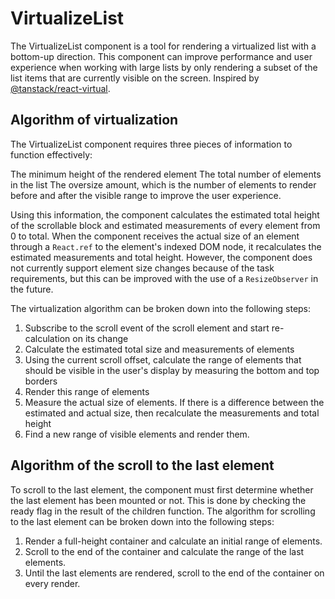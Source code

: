 # VirtualizeList

The VirtualizeList component is a tool for rendering a virtualized list with a bottom-up direction. This component can
improve performance and user experience when working with large lists by only rendering a subset of the list items that
are currently visible on the screen.
Inspired by [@tanstack/react-virtual](https://tanstack.com/virtual/v3).

## Algorithm of virtualization

The VirtualizeList component requires three pieces of information to function effectively:

The minimum height of the rendered element
The total number of elements in the list
The oversize amount, which is the number of elements to render before and after the visible range to improve the user
experience.

Using this information, the component calculates the estimated total height of the scrollable block and estimated
measurements of every element from 0 to total. When the component receives the actual size of an element through a
`React.ref` to the element's indexed DOM node, it recalculates the estimated measurements and total height. However, the
component does not currently support element size changes because of the task requirements, but this can be improved
with the
use of a `ResizeObserver` in the future.

The virtualization algorithm can be broken down into the following steps:

1. Subscribe to the scroll event of the scroll element and start re-calculation on its change
2. Calculate the estimated total size and measurements of elements
3. Using the current scroll offset, calculate the range of elements that should be visible in the user's display by
   measuring the bottom and top borders
4. Render this range of elements
5. Measure the actual size of elements. If there is a difference between the estimated and actual size, then recalculate
   the measurements and total height
6. Find a new range of visible elements and render them.

## Algorithm of the scroll to the last element

To scroll to the last element, the component must first determine whether the last element has been mounted or not. This
is done by checking the ready flag in the result of the children function. The algorithm for scrolling to the last
element can be broken down into the following steps:

1. Render a full-height container and calculate an initial range of elements.
2. Scroll to the end of the container and calculate the range of the last elements.
3. Until the last elements are rendered, scroll to the end of the container on every render.